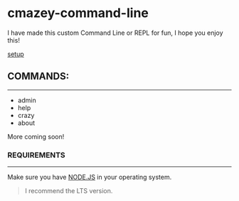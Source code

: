 # cmazey-command-line
I have made this custom Command Line or REPL for fun, I hope you enjoy this!

[setup](https://github.com/cmazey/cmazey-command-line/tree/node/Cmd-REPL#---set-up---)

## COMMANDS:
------------------
- admin
- help
- crazy
- about

More coming soon!

### REQUIREMENTS
------------------
Make sure you have [NODE.JS](https://node.js/en/) in your operating system.
> I recommend the LTS version.


